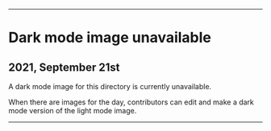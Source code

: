 
***

# Dark mode image unavailable

## 2021, September 21st

A dark mode image for this directory is currently unavailable.

When there are images for the day, contributors can edit and make a dark mode version of the light mode image.

***
